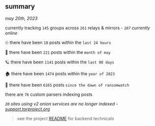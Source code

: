 
## summary
_may 20th, 2023_

currently tracking `145` groups across `261` relays & mirrors - _`107` currently online_

⏲ there have been `10` posts within the `last 24 hours`

🦈 there have been `221` posts within the `month of may`

🪐 there have been `1141` posts within the `last 90 days`

🏚 there have been `1474` posts within the `year of 2023`

🦕 there have been `6165` posts `since the dawn of ransomwatch`

there are `76` custom parsers indexing posts

_`20` sites using v2 onion services are no longer indexed - [support.torproject.org](https://support.torproject.org/onionservices/v2-deprecation/)_

> see the project [README](https://github.com/joshhighet/ransomwatch#ransomwatch--) for backend technicals
